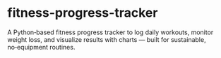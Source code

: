 # fitness-progress-tracker
A Python‑based fitness progress tracker to log daily workouts, monitor weight loss, and visualize results with charts — built for sustainable, no‑equipment routines.
